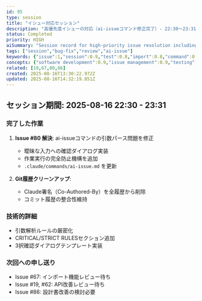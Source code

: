 ```yaml
---
id: 95
type: session
title: "イシュー対応セッション"
description: "高優先度イシューの対応（ai-issueコマンド修正完了）- 22:30〜23:31"
status: Completed
priority: HIGH
aiSummary: "Session record for high-priority issue resolution including AI command fixes, import function review, API improvements, and design document updates. Previous session completed AI command role redefinition and resolved test memory leak issues."
tags: ["session","bug-fix","review","ai-issue"]
keywords: {"issue":1,"session":0.9,"test":0.8,"import":0.8,"command":0.8}
concepts: {"software development":0.9,"issue management":0.9,"testing":0.8,"debugging":0.7,"api development":0.7}
related: [19,67,80,86]
created: 2025-08-16T13:30:22.972Z
updated: 2025-08-16T14:32:19.851Z
---
```


## セッション期間: 2025-08-16 22:30 - 23:31

### 完了した作業
1. **Issue #80 解決**: ai-issueコマンドの引数パース問題を修正
   - 曖昧な入力への確認ダイアログ実装
   - 作業実行の完全防止機構を追加
   - `.claude/commands/ai-issue.md` を更新

2. **Git履歴クリーンアップ**: 
   - Claude署名（Co-Authored-By）を全履歴から削除
   - コミット履歴の整合性維持

### 技術的詳細
- 引数解析ルールの厳密化
- CRITICAL/STRICT RULESセクション追加
- 3択確認ダイアログテンプレート実装

### 次回への申し送り
- Issue #67: インポート機能レビュー待ち
- Issue #19, #62: API改善レビュー待ち
- Issue #86: 設計書改善の検討必要